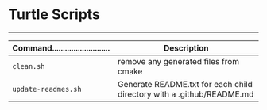# Turtle Scripts

---

| Command........................... | Description |
|---------------------|--------------------------------------------------------------------------|
| `clean.sh`          | remove any generated files from cmake                                    |
| `update-readmes.sh` | Generate README.txt for each child directory with a .github/README.md |